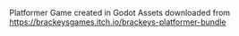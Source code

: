 Platformer Game created in Godot
Assets downloaded from https://brackeysgames.itch.io/brackeys-platformer-bundle
